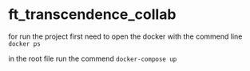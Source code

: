 # ft_transcendence_collab

for run the project first need to open the docker with the commend line 
` docker ps `

in the root file run the commend
` docker-compose up `
